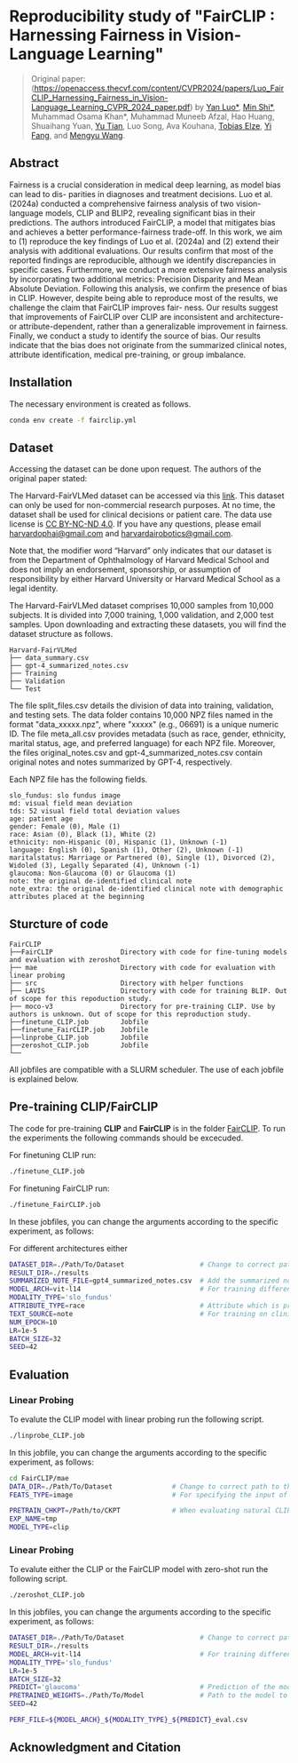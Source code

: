
# Reproducibility study of "FairCLIP : Harnessing Fairness in Vision-Language Learning"

> Original paper: (https://openaccess.thecvf.com/content/CVPR2024/papers/Luo_FairCLIP_Harnessing_Fairness_in_Vision-Language_Learning_CVPR_2024_paper.pdf)
> by [Yan Luo*](https://luoyan407.github.io/), [Min Shi*](https://shiminxst.github.io/index.html), Muhammad Osama Khan*, Muhammad Muneeb Afzal, Hao Huang, Shuaihang Yuan,  [Yu Tian](https://yutianyt.com/), Luo Song, Ava Kouhana, [Tobias Elze](http://www.tobias-elze.de/), [Yi Fang](https://engineering.nyu.edu/faculty/yi-fang), and [Mengyu Wang](https://ophai.hms.harvard.edu/team/dr-wang/).


## Abstract

Fairness is a crucial consideration in medical deep learning, as model bias can lead to dis-
parities in diagnoses and treatment decisions. Luo et al. (2024a) conducted a comprehensive
fairness analysis of two vision-language models, CLIP and BLIP2, revealing significant bias
in their predictions. The authors introduced FairCLIP, a model that mitigates bias and
achieves a better performance-fairness trade-off. In this work, we aim to (1) reproduce the
key findings of Luo et al. (2024a) and (2) extend their analysis with additional evaluations.
Our results confirm that most of the reported findings are reproducible, although we identify
discrepancies in specific cases. Furthermore, we conduct a more extensive fairness analysis
by incorporating two additional metrics: Precision Disparity and Mean Absolute Deviation.
Following this analysis, we confirm the presence of bias in CLIP. However, despite being
able to reproduce most of the results, we challenge the claim that FairCLIP improves fair-
ness. Our results suggest that improvements of FairCLIP over CLIP are inconsistent and
architecture- or attribute-dependent, rather than a generalizable improvement in fairness.
Finally, we conduct a study to identify the source of bias. Our results indicate that the
bias does not originate from the summarized clinical notes, attribute identification, medical
pre-training, or group imbalance.

## Installation

The necessary environment is created as follows. 

```bash
conda env create -f fairclip.yml
```

## Dataset
Accessing the dataset can be done upon request. The authors of the original paper stated:

The Harvard-FairVLMed dataset can be accessed via this [link](https://drive.google.com/drive/folders/1bkeifigwOAfnsLvup9mJOSNeA3WsvA2l?usp=drive_link). This dataset can only be used for non-commercial research purposes. At no time, the dataset shall be used for clinical decisions or patient care. The data use license is [CC BY-NC-ND 4.0](https://creativecommons.org/licenses/by-nc-nd/4.0/). If you have any questions, please email <harvardophai@gmail.com> and <harvardairobotics@gmail.com>.

Note that, the modifier word “Harvard” only indicates that our dataset is from the Department of Ophthalmology of Harvard Medical School and does not imply an endorsement, sponsorship, or assumption of responsibility by either Harvard University or Harvard Medical School as a legal identity.

The Harvard-FairVLMed dataset comprises 10,000 samples from 10,000 subjects. It is divided into 7,000 training, 1,000 validation, and 2,000 test samples. Upon downloading and extracting these datasets, you will find the dataset structure as follows.

```
Harvard-FairVLMed
├── data_summary.csv
├── gpt-4_summarized_notes.csv
├── Training
├── Validation
└── Test
```
The file split_files.csv details the division of data into training, validation, and testing sets. The data folder contains 10,000 NPZ files named in the format "data_xxxxx.npz", where "xxxxx" (e.g., 06691) is a unique numeric ID. The file meta_all.csv provides metadata (such as race, gender, ethnicity, marital status, age, and preferred language) for each NPZ file. Moreover, the files original_notes.csv and gpt-4_summarized_notes.csv contain original notes and notes summarized by GPT-4, respectively.

Each NPZ file has the following fields.
```
slo_fundus: slo fundus image
md: visual field mean deviation
tds: 52 visual field total deviation values
age: patient age
gender: Female (0), Male (1)
race: Asian (0), Black (1), White (2)
ethnicity: non-Hispanic (0), Hispanic (1), Unknown (-1)
language: English (0), Spanish (1), Other (2), Unknown (-1)
maritalstatus: Marriage or Partnered (0), Single (1), Divorced (2), Widoled (3), Legally Separated (4), Unknown (-1)
glaucoma: Non-Glaucoma (0) or Glaucoma (1)
note: the original de-identified clinical note
note_extra: the original de-identified clinical note with demographic attributes placed at the beginning
```

## Sturcture of code
```
FairCLIP
├──FairCLIP                 Directory with code for fine-tuning models and evaluation with zeroshot
├── mae                     Directory with code for evaluation with linear probing
├── src                     Directory with helper functions
├── LAVIS                   Directory with code for training BLIP. Out of scope for this repoduction study.  
├── moco-v3                 Directory for pre-training CLIP. Use by authors is unknown. Out of scope for this reproduction study.
├──finetune_CLIP.job        Jobfile
├──finetune_FairCLIP.job    Jobfile
├──linprobe_CLIP.job        Jobfile
├──zeroshot_CLIP.job        Jobfile
└──
```
All jobfiles are compatible with a SLURM scheduler. The use of each jobfile is explained below. 

## Pre-training CLIP/FairCLIP
The code for pre-training **CLIP** and **FairCLIP** is in the folder [FairCLIP](./FairCLIP). To run the experiments the following commands should be excecuded. 

For finetuning CLIP run:
```bash
./finetune_CLIP.job
```

For finetuning FairCLIP run:
```bash
./finetune_FairCLIP.job
```

In these jobfiles, you can change the arguments according to the specific experiment, as follows:

For different architectures either 
```bash
DATASET_DIR=./Path/To/Dataset                   # Change to correct path to the dataset
RESULT_DIR=./results                            
SUMMARIZED_NOTE_FILE=gpt4_summarized_notes.csv  # Add the summarized note file
MODEL_ARCH=vit-l14                              # For training different architectures. Options: vit-b16 | vit-l14
MODALITY_TYPE='slo_fundus'
ATTRIBUTE_TYPE=race                             # Attribute which is protected, only relevant for FairCLIP. Options: race | gender | ethnicity | language
TEXT_SOURCE=note                                # For training on clinical note or text corresponding to label. Options: note | text
NUM_EPOCH=10
LR=1e-5
BATCH_SIZE=32
SEED=42 
```

## Evaluation

### Linear Probing
To evalute the CLIP model with linear probing run the following script.

```bash
./linprobe_CLIP.job
```

In this jobfile, you can change the arguments according to the specific experiment, as follows:

```bash
cd FairCLIP/mae
DATA_DIR=./Path/To/Dataset               # Change to correct path to the dataset
FEATS_TYPE=image                         # For specifying the input of linear layer. Options: image | multimodal

PRETRAIN_CHKPT=/Path/to/CKPT             # When evaluating natural CLIP, .... When evaluating a fine-tuned model, provide corresponding path
EXP_NAME=tmp
MODEL_TYPE=clip                                 
```

### Linear Probing
To evalute either the CLIP or the FairCLIP model with zero-shot run the following script.

```bash
./zeroshot_CLIP.job
```

In this jobfiles, you can change the arguments according to the specific experiment, as follows:

``` bash
DATASET_DIR=./Path/To/Dataset                   # Change to correct path to the dataset
RESULT_DIR=./results
MODEL_ARCH=vit-l14                              # For training different architectures. Options: vit-b16 | vit-l14
MODALITY_TYPE='slo_fundus'
LR=1e-5
BATCH_SIZE=32
PREDICT='glaucoma'                              # Prediction of the model. Options: 'glaucoma' | 'race' | 'gender' | 'ethnicity' | 'language'
PRETRAINED_WEIGHTS=./Path/To/Model              # Path to the model to evaluate. If the model is not finetuned: leave empty. If the model is finetuned: change to correct path
SEED=42

PERF_FILE=${MODEL_ARCH}_${MODALITY_TYPE}_${PREDICT}_eval.csv
```

## Acknowledgment and Citation

